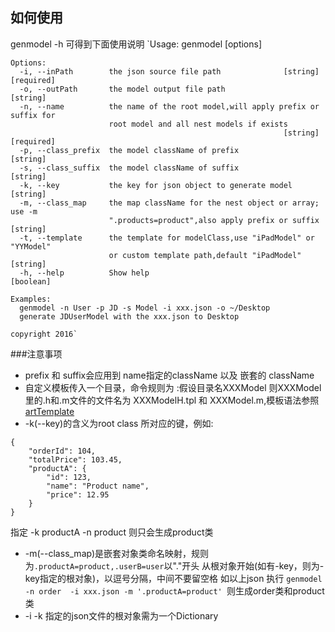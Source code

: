 ## 如何使用
genmodel -h 可得到下面使用说明
	`Usage: genmodel [options]
	
	Options:
	  -i, --inPath        the json source file path              [string] [required]
	  -o, --outPath       the model output file path                        [string]
	  -n, --name          the name of the root model,will apply prefix or suffix for
	                      root model and all nest models if exists
	                                                             [string] [required]
	  -p, --class_prefix  the model className of prefix                     [string]
	  -s, --class_suffix  the model className of suffix                     [string]
	  -k, --key           the key for json object to generate model         [string]
	  -m, --class_map     the map className for the nest object or array; use -m
	                      ".products=product",also apply prefix or suffix   [string]
	  -t, --template      the template for modelClass,use "iPadModel" or "YYModel"
	                      or custom template path,default "iPadModel"       [string]
	  -h, --help          Show help                                        [boolean]
	
	Examples:
	  genmodel -n User -p JD -s Model -i xxx.json -o ~/Desktop 
	  generate JDUserModel with the xxx.json to Desktop
	
	copyright 2016`
	
###注意事项
* prefix 和 suffix会应用到 name指定的className 以及 嵌套的 className
* 自定义模板传入一个目录，命令规则为 :假设目录名XXXModel 则XXXModel 里的.h和.m文件的文件名为 XXXModelH.tpl 和 XXXModel.m,模板语法参照 [artTemplate](https://github.com/aui/artTemplate/wiki/syntax:simple)
* -k(--key)的含义为root class 所对应的键，例如:
```
{
    "orderId": 104,
    "totalPrice": 103.45,
    "productA": {
        "id": 123,
        "name": "Product name",
        "price": 12.95
    }
}
```
指定 -k productA -n product 则只会生成product类
* -m(--class_map)是嵌套对象类命名映射，规则为`.productA=product,.userB=user`以"."开头 从根对象开始(如有-key，则为-key指定的根对象)，以逗号分隔，中间不要留空格 如以上json 执行 `genmodel -n order  -i xxx.json -m '.productA=product' `则生成order类和product类
* -i -k 指定的json文件的根对象需为一个Dictionary



